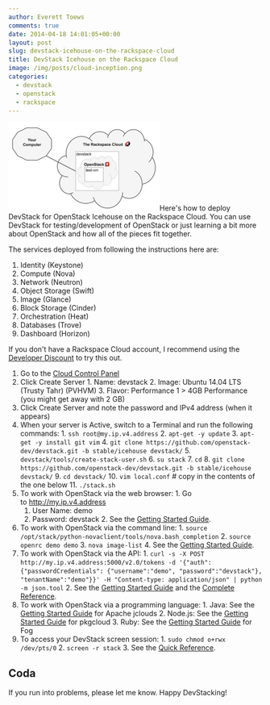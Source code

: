 ```yaml
---
author: Everett Toews
comments: true
date: 2014-04-18 14:01:05+00:00
layout: post
slug: devstack-icehouse-on-the-rackspace-cloud
title: DevStack Icehouse on the Rackspace Cloud
image: /img/posts/cloud-inception.png
categories:
  - devstack
  - openstack
  - rackspace
---
```


<img class="img-right" src="/img/posts/cloud-inception.png"/>Here's how to deploy DevStack for OpenStack Icehouse on the Rackspace Cloud. You can use DevStack for testing/development of OpenStack or just learning a bit more about OpenStack and how all of the pieces fit together.

<!--more-->

The services deployed from following the instructions here are:

  1. Identity (Keystone)
  2. Compute (Nova)
  3. Network (Neutron)
  4. Object Storage (Swift)
  5. Image (Glance)
  6. Block Storage (Cinder)
  7. Orchestration (Heat)
  8. Databases (Trove)
  9. Dashboard (Horizon)

If you don't have a Rackspace Cloud account, I recommend using the [Developer Discount](http://developer.rackspace.com/devtrial/) to try this out.

  1. Go to the [Cloud Control Panel](https://mycloud.rackspace.com/)
  2. Click Create Server
    1. Name: devstack
    2. Image: Ubuntu 14.04 LTS (Trusty Tahr) (PVHVM)
    3. Flavor: Performance 1 > 4GB Performance (you might get away with 2 GB)
  3. Click Create Server and note the password and IPv4 address (when it appears)
  4. When your server is Active, switch to a Terminal and run the following commands:
    1. `ssh root@my.ip.v4.address`
    2. `apt-get -y update`
    3. `apt-get -y install git vim`
    4. `git clone https://github.com/openstack-dev/devstack.git -b stable/icehouse devstack/`
    5. `devstack/tools/create-stack-user.sh`
    6. `su stack`
    7. `cd`
    8. `git clone https://github.com/openstack-dev/devstack.git -b stable/icehouse devstack/`
    9. `cd devstack/`
    10. `vim local.conf` # copy in the contents of the one below
    11. `./stack.sh`
  5. To work with OpenStack via the web browser:
    1. Go to http://my.ip.v4.address
      1. User Name: demo
      2. Password: devstack
    2. See the [Getting Started Guide](http://docs.openstack.org/user-guide/content/ch_dashboard.html).
  6. To work with OpenStack via the command line:
    1. `source /opt/stack/python-novaclient/tools/nova.bash_completion`
    2. `source openrc demo demo`
    3. `nova image-list`
    4. See the [Getting Started Guide](http://docs.openstack.org/user-guide/content/ch_cli.html).
  7. To work with OpenStack via the API:
    1. `curl -s -X POST http://my.ip.v4.address:5000/v2.0/tokens -d '{"auth": {"passwordCredentials": {"username":"demo", "password":"devstack"}, "tenantName":"demo"}}' -H "Content-type: application/json" | python -m json.tool`
    2. See the [Getting Started Guide](http://docs.openstack.org/api/quick-start/content/) and the [Complete Reference](http://api.openstack.org/api-ref.html).
  8. To work with OpenStack via a programming language:
    1. Java: See the [Getting Started Guide](http://jclouds.apache.org/guides/openstack/) for Apache jclouds
    2. Node.js: See the [Getting Started Guide](https://github.com/pkgcloud/pkgcloud/blob/master/docs/providers/openstack/getting-started-compute.md) for pkgcloud
    3. Ruby: See the [Getting Started Guide](https://github.com/fog/fog/blob/master/lib/fog/openstack/docs/getting_started.md) for Fog
  9. To access your DevStack screen session:
    1. `sudo chmod o+rwx /dev/pts/0`
    2. `screen -r stack`
    3. See the [Quick Reference](http://aperiodic.net/screen/quick_reference).

<script src="https://gist.github.com/everett-toews/11063431.js"></script>

## Coda

If you run into problems, please let me know. Happy DevStacking!
